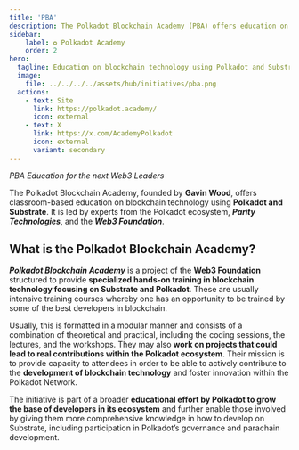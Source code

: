 ```yaml
---
title: 'PBA'
description: The Polkadot Blockchain Academy (PBA) offers education on blockchain technology using Polkadot and Substrate.
sidebar:
    label: ✪ Polkadot Academy
    order: 2
hero:
  tagline: Education on blockchain technology using Polkadot and Substrate.
  image: 
    file: ../../../../assets/hub/initiatives/pba.png
  actions:
    - text: Site
      link: https://polkadot.academy/
      icon: external
    - text: X
      link: https://x.com/AcademyPolkadot
      icon: external
      variant: secondary
---
```


*PBA Education for the next Web3 Leaders*

The Polkadot Blockchain Academy, founded by **Gavin Wood**, offers classroom-based education on blockchain technology using **Polkadot and Substrate**. It is led by experts from the Polkadot ecosystem, ***Parity Technologies***, and the ***Web3 Foundation***.

## What is the Polkadot Blockchain Academy?
***Polkadot Blockchain Academy*** is a project of the **Web3 Foundation** structured to provide **specialized hands-on training in blockchain technology focusing on Substrate and Polkadot**. These are usually intensive training courses whereby one has an opportunity to be trained by some of the best developers in blockchain.

Usually, this is formatted in a modular manner and consists of a combination of theoretical and practical, including the coding sessions, the lectures, and the workshops. They may also **work on projects that could lead to real contributions within the Polkadot ecosystem**. Their mission is to provide capacity to attendees in order to be able to actively contribute to the **development of blockchain technology** and foster innovation within the Polkadot Network.

The initiative is part of a broader **educational effort by Polkadot to grow the base of developers in its ecosystem** and further enable those involved by giving them more comprehensive knowledge in how to develop on Substrate, including participation in Polkadot’s governance and parachain development.
